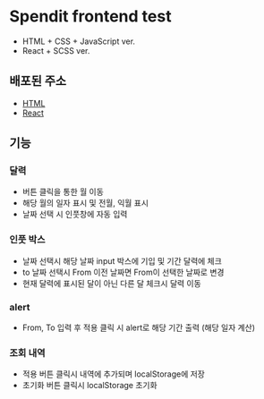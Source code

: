 # Spendit frontend test

- HTML + CSS + JavaScript ver.
- React + SCSS ver.

## 배포된 주소

- [HTML](https://eloquent-roentgen-9bd1ca.netlify.com/)
- [React](https://wizardly-snyder-8f1704.netlify.com/)

## 기능

### 달력

- 버튼 클릭을 통한 월 이동
- 해당 월의 일자 표시 및 전월, 익월 표시
- 날짜 선택 시 인풋창에 자동 입력

### 인풋 박스

- 날짜 선택시 해당 날짜 input 박스에 기입 및 기간 달력에 체크
- to 날짜 선택시 From 이전 날짜면 From이 선택한 날짜로 변경
- 현재 달력에 표시된 달이 아닌 다른 달 체크시 달력 이동

### alert

- From, To 입력 후 적용 클릭 시 alert로 해당 기간 출력 (해당 일자 계산)

### 조회 내역

- 적용 버튼 클릭시 내역에 추가되며 localStorage에 저장
- 초기화 버튼 클릭시 localStorage 초기화